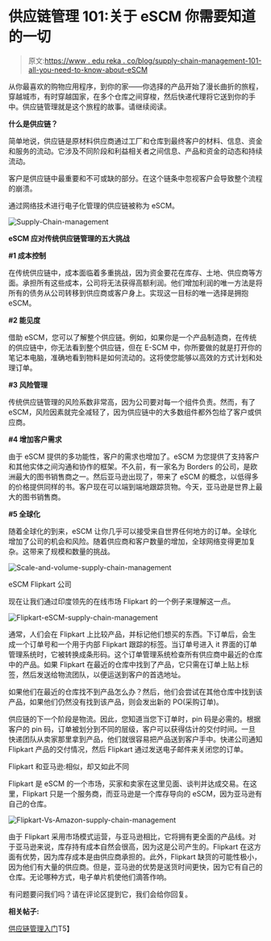 # 供应链管理 101:关于 eSCM 你需要知道的一切

> 原文:[https://www . edu reka . co/blog/supply-chain-management-101-all-you-need-to-know-about-eSCM](https://www.edureka.co/blog/supply-chain-management-101-all-you-need-to-know-about-eSCM)

从你最喜欢的购物应用程序，到你的家——你选择的产品开始了漫长曲折的旅程，穿越城市，有时穿越国家，在多个仓库之间穿梭，然后快递代理将它送到你的手中。供应链管理就是这个旅程的故事。请继续阅读。

**什么是供应链？**

简单地说，供应链是原材料供应商通过工厂和仓库到最终客户的材料、信息、资金和服务的流动。它涉及不同阶段和利益相关者之间信息、产品和资金的动态和持续流动。

客户是供应链中最重要和不可或缺的部分。在这个链条中忽视客户会导致整个流程的崩溃。

通过网络技术进行电子化管理的供应链被称为 eSCM。

![Supply-Chain-management](../Images/f84ad4a76a1dd510e68075f96a720d56.png)

**eSCM 应对传统供应链管理的五大挑战**

**#1 成本控制**

在传统供应链中，成本面临着多重挑战，因为资金要花在库存、土地、供应商等方面。承担所有这些成本，公司将无法获得高额利润。他们增加利润的唯一方法是将所有的债务从公司转移到供应商或客户身上。实现这一目标的唯一选择是拥抱 eSCM。

**#2 能见度**

借助 eSCM，您可以了解整个供应链。例如，如果你是一个产品制造商，在传统的供应链中，你无法看到整个供应链，但在 E-SCM 中，你所要做的就是打开你的笔记本电脑，准确地看到物料是如何流动的。这将使您能够以高效的方式计划和处理订单。

**#3 风险管理**

传统供应链管理的风险系数非常高，因为公司要对每一个组件负责。然而，有了 eSCM，风险因素就完全减轻了，因为供应链中的大多数组件都外包给了客户或供应商。

**#4 增加客户需求**

由于 eSCM 提供的多功能性，客户的需求也增加了。eSCM 为您提供了支持客户和其他实体之间沟通和协作的框架。不久前，有一家名为 Borders 的公司，是欧洲最大的图书销售商之一。然后亚马逊出现了，带来了 eSCM 的概念，以低得多的价格提供同样的书。客户现在可以端到端地跟踪货物。今天，亚马逊是世界上最大的图书销售商。

**#5 全球化**

随着全球化的到来，eSCM 让你几乎可以接受来自世界任何地方的订单。全球化增加了公司的机会和风险。随着供应商和客户数量的增加，全球网络变得更加复杂。这带来了规模和数量的挑战。

![Scale-and-volume-supply-chain-management](../Images/c1986dd0e4206f738ed516dd2cb195c0.png)

eSCM Flipkart 公司

现在让我们通过印度领先的在线市场 Flipkart 的一个例子来理解这一点。

![Flipkart-eSCM-supply-chain-management](../Images/7cb40488b63865198368d54a71cf670e.png)

通常，人们会在 Flipkart 上比较产品，并标记他们想买的东西。下订单后，会生成一个订单号和一个用于内部 Flipkart 跟踪的标签。当订单号进入 it 界面的订单管理系统时，它被转换成条形码。这个订单管理系统检查所有供应商中最近的仓库中的产品。如果 Flipkart 在最近的仓库中找到了产品，它只需在订单上贴上标签，然后发送给物流团队，以便运送到客户的首选地址。

如果他们在最近的仓库找不到产品怎么办？然后，他们会尝试在其他仓库中找到该产品，如果他们仍然没有找到该产品，则会发出新的 PO(采购订单)。

供应链的下一个阶段是物流。因此，您知道当您下订单时，pin 码是必需的。根据客户的 pin 码，订单被划分到不同的层级，客户可以获得估计的交付时间。一旦快递团队从卖家那里拿到产品，他们就很容易把产品送到客户手中。快递公司通知 Flipkart 产品的交付情况，然后 Flipkart 通过发送电子邮件来关闭您的订单。

Flipkart 和亚马逊:相似，却又如此不同

Flipkart 是 eSCM 的一个市场，买家和卖家在这里见面、谈判并达成交易。在这里，Flipkart 只是一个服务商，而亚马逊是一个库存导向的 eSCM，因为亚马逊有自己的仓库。

![Flipkart-Vs-Amazon-supply-chain-management](../Images/25a30d8d42b0eda2978c7c774baf6494.png)

由于 Flipkart 采用市场模式运营，与亚马逊相比，它将拥有更全面的产品线。对于亚马逊来说，库存持有成本自然会很高，因为这是公司产生的。Flipkart 在这方面有优势，因为库存成本是由供应商承担的。此外，Flipkart 缺货的可能性极小，因为他们有大量的供应商。但是，亚马逊的优势是送货时间更快，因为它有自己的仓库。无论哪种方式，电子单片机使他们滴答作响。

有问题要问我们吗？请在评论区提到它，我们会给你回复。

**相关帖子:**

[供应链管理入门](https://www.edureka.co/ "get started with Supply Chain Management")T5】